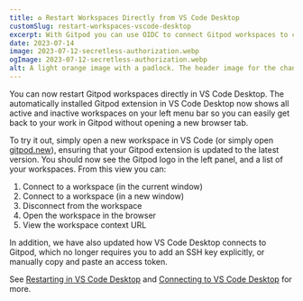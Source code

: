 ```yaml
---
title: ♻️ Restart Workspaces Directly from VS Code Desktop
customSlug: restart-workspaces-vscode-desktop
excerpt: With Gitpod you can use OIDC to connect Gitpod workspaces to cloud providers or third parties such as AWS, Azure, GCP, or secret management services like Vault.
date: 2023-07-14
image: 2023-07-12-secretless-authorization.webp
ogImage: 2023-07-12-secretless-authorization.webp
alt: A light orange image with a padlock. The header image for the changelog announcement for secretless Gitpod workspaces announcement post.
---
```


You can now restart Gitpod workspaces directly in VS Code Desktop. The automatically installed Gitpod extension in VS Code Desktop now shows all active and inactive workspaces on your left menu bar so you can easily get back to your work in Gitpod without opening a new browser tab.

To try it out, simply open a new workspace in VS Code (or simply open [gitpod.new](https://gitpod.new/)), ensuring that your Gitpod extension is updated to the latest version. You should now see the Gitpod logo in the left panel, and a list of your workspaces. From this view you can:

1. Connect to a workspace (in the current window)
2. Connect to a workspace (in a new window)
3. Disconnect from the workspace
4. Open the workspace in the browser
5. View the workspace context URL

In addition, we have also updated how VS Code Desktop connects to Gitpod, which no longer requires you to add an SSH key explicitly, or manually copy and paste an access token.

See [Restarting in VS Code Desktop](/docs/references/ides-and-editors/vscode#restarting-in-vs-code-desktop) and [Connecting to VS Code Desktop](/docs/references/ides-and-editors/vscode#connecting-to-vs-code-desktop) for more.
